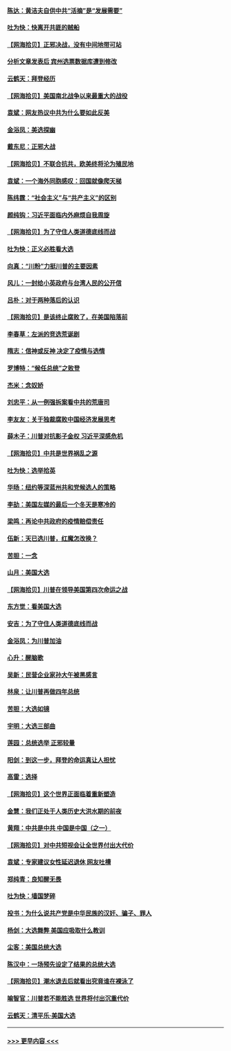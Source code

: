 #### [陈达：黄洁夫自供中共“活摘”是“发展需要”](../pages/nsc993/n12568541.md?t=11231451) 
#### [吐为快：快离开共匪的贼船](../pages/nsc993/n12568462.md?t=11231451) 
#### [【网海拾贝】正邪决战，没有中间地带可站](../pages/nsc993/n12568439.md?t=11231451) 
#### [分析文章发表后 宾州选票数据库遭到修改](../pages/nsc993/n12568105.md?t=11231451) 
#### [云鹤天：拜登经历](../pages/nsc993/n12567294.md?t=11231451) 
#### [【网海拾贝】美国南北战争以来最重大的战役](../pages/nsc993/n12567247.md?t=11231451) 
#### [袁斌：网友热议中共为什么要如此反美](../pages/nsc993/n12567162.md?t=11231451) 
#### [金浴凤：美选探幽](../pages/nsc993/n12567147.md?t=11231451) 
#### [戴东尼：正邪大战](../pages/nsc993/n12567033.md?t=11231451) 
#### [【网海拾贝】不联合抗共，欧美终将沦为殖民地](../pages/nsc993/n12565068.md?t=11231451) 
#### [袁斌：一个海外同胞感叹：回国就像爬天梯](../pages/nsc993/n12564986.md?t=11231451) 
#### [陈纬霆：“社会主义”与“共产主义”的区别](../pages/nsc993/n12562417.md?t=11231451) 
#### [颜纯钩：习近平面临内外麻烦自我周旋](../pages/nsc993/n12563356.md?t=11231451) 
#### [【网海拾贝】为了守住人类道德底线而战](../pages/nsc993/n12562542.md?t=11231451) 
#### [吐为快：正义必胜看大选](../pages/nsc993/n12561967.md?t=11231451) 
#### [向真：“川粉”力挺川普的主要因素](../pages/nsc993/n12560774.md?t=11231451) 
#### [风儿：一封给小英政府与台湾人民的公开信](../pages/nsc993/n12560581.md?t=11231451) 
#### [吕朴：对于两种落后的认识](../pages/nsc993/n12560492.md?t=11231451) 
#### [【网海拾贝】是该终止腐败了，在美国陷落前](../pages/nsc993/n12559936.md?t=11231451) 
#### [李春草：左派的竞选荒诞剧](../pages/nsc993/n12558380.md?t=11231451) 
#### [隋志：信神或反神 决定了疫情与选情](../pages/nsc993/n12558255.md?t=11231451) 
#### [罗博特：“候任总统”之败登](../pages/nsc993/n12558189.md?t=11231451) 
#### [杰米：念奴娇](../pages/nsc993/n12558174.md?t=11231451) 
#### [刘忠平：从一例强拆案看中共的荒唐司](../pages/nsc993/n12558036.md?t=11231451) 
#### [李友友：关于独裁腐败中国经济发展思考](../pages/nsc993/n12558004.md?t=11231451) 
#### [薛木子：川普对抗影子金权 习近平深感危机](../pages/nsc993/n12557342.md?t=11231451) 
#### [【网海拾贝】中共是世界祸乱之源](../pages/nsc993/n12555353.md?t=11231451) 
#### [吐为快：选举拾英](../pages/nsc993/n12555041.md?t=11231451) 
#### [华旸：纽约等深蓝州共和党候选人的策略](../pages/nsc993/n12554309.md?t=11231451) 
#### [李劼：美国左媒的最后一个冬天是寒冷的](../pages/nsc993/n12552947.md?t=11231451) 
#### [梁鸣：再论中共政府的疫情赔偿责任](../pages/nsc993/n12553012.md?t=11231451) 
#### [伍新：天已选川普，红魔怎改换？](../pages/nsc993/n12552970.md?t=11231451) 
#### [苦胆：一念](../pages/nsc993/n12552957.md?t=11231451) 
#### [山月：美国大选](../pages/nsc993/n12552446.md?t=11231451) 
#### [【网海拾贝】川普在领导美国第四次命运之战](../pages/nsc993/n12551973.md?t=11231451) 
#### [东方觉：看美国大选](../pages/nsc993/n12551647.md?t=11231451) 
#### [安吉：为了守住人类道德底线而战](../pages/nsc993/n12551111.md?t=11231451) 
#### [金浴凤：为川普加油](../pages/nsc993/n12551085.md?t=11231451) 
#### [心升：醒脑歌](../pages/nsc993/n12550984.md?t=11231451) 
#### [吴新：民营企业家孙大午被黑感言](../pages/nsc993/n12550656.md?t=11231451) 
#### [林泉：让川普再做四年总统](../pages/nsc993/n12550640.md?t=11231451) 
#### [苦胆：大选如镜](../pages/nsc993/n12550630.md?t=11231451) 
#### [宇明：大选三部曲](../pages/nsc993/n12550603.md?t=11231451) 
#### [莲园：总统选举 正邪较量](../pages/nsc993/n12550594.md?t=11231451) 
#### [阳剑：到这一步，拜登的命运真让人担忧](../pages/nsc993/n12549093.md?t=11231451) 
#### [高雷：选择](../pages/nsc993/n12549087.md?t=11231451) 
#### [【网海拾贝】这个世界正面临着重新塑造](../pages/nsc993/n12548326.md?t=11231451) 
#### [金慧：我们正处于人类历史大洪水期的前夜](../pages/nsc993/n12547914.md?t=11231451) 
#### [黄翔：中共是中共 中国是中国（之一）](../pages/nsc993/n12547576.md?t=11231451) 
#### [【网海拾贝】对中共短视会让全世界付出大代价](../pages/nsc993/n12546043.md?t=11231451) 
#### [袁斌：专家建议女性延迟退休 网友吐槽](../pages/nsc993/n12545424.md?t=11231451) 
#### [郑纯青：良知醒无畏](../pages/nsc993/n12545394.md?t=11231451) 
#### [吐为快：墙国梦碎](../pages/nsc993/n12545309.md?t=11231451) 
#### [投书：为什么说共产党是中华民族的汉奸、骗子、罪人](../pages/nsc993/n12545089.md?t=11231451) 
#### [杨剑：大选舞弊 美国应吸取什么教训](../pages/nsc993/n12543937.md?t=11231451) 
#### [尘客：美国总统大选](../pages/nsc993/n12543828.md?t=11231451) 
#### [陈汉中：一场预先设定了结果的总统大选](../pages/nsc993/n12543564.md?t=11231451) 
#### [【网海拾贝】潮水退去后就看出究竟谁在裸泳了](../pages/nsc993/n12543321.md?t=11231451) 
#### [喻智官：川普若不能胜选 世界将付出沉重代价](../pages/nsc993/n12541352.md?t=11231451) 
#### [云鹤天：清平乐‧美国大选](../pages/nsc993/n12540916.md?t=11231451) 

----
#### [ >>> 更早内容 <<< ](../indexes/nsc993-earlier.md)
